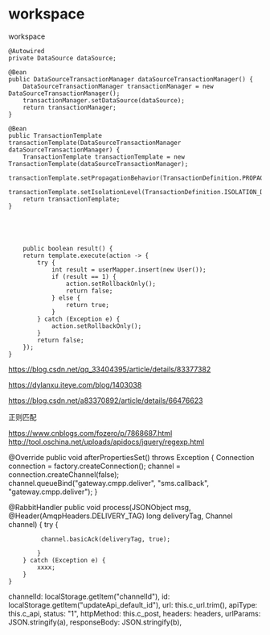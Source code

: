 # workspace
workspace



    @Autowired
    private DataSource dataSource;
    
    @Bean
    public DataSourceTransactionManager dataSourceTransactionManager() {
        DataSourceTransactionManager transactionManager = new DataSourceTransactionManager();
        transactionManager.setDataSource(dataSource);
        return transactionManager;
    }

    @Bean
    public TransactionTemplate transactionTemplate(DataSourceTransactionManager dataSourceTransactionManager) {
        TransactionTemplate transactionTemplate = new TransactionTemplate(dataSourceTransactionManager);
        transactionTemplate.setPropagationBehavior(TransactionDefinition.PROPAGATION_REQUIRED);
        transactionTemplate.setIsolationLevel(TransactionDefinition.ISOLATION_DEFAULT);
        return transactionTemplate;
    }
    
    
    
    
    
        public boolean result() {
        return template.execute(action -> {
            try {
                int result = userMapper.insert(new User());
                if (result == 1) {
                    action.setRollbackOnly();
                    return false;
                } else {
                    return true;
                }
            } catch (Exception e) {
                action.setRollbackOnly();
            }
            return false;
        });
    }





https://blog.csdn.net/qq_33404395/article/details/83377382

https://dylanxu.iteye.com/blog/1403038

https://blog.csdn.net/a83370892/article/details/66476623


正则匹配


 https://www.cnblogs.com/fozero/p/7868687.html
 http://tool.oschina.net/uploads/apidocs/jquery/regexp.html
 
 
 
 
  @Override
    public void afterPropertiesSet() throws Exception {
        Connection connection = factory.createConnection();
        channel = connection.createChannel(false);
        channel.queueBind("gateway.cmpp.deliver", "sms.callback", "gateway.cmpp.deliver");
    }
 
 
@RabbitHandler
    public void process(JSONObject msg, @Header(AmqpHeaders.DELIVERY_TAG) long deliveryTag, Channel channel) {
        try {
            
             channel.basicAck(deliveryTag, true);
           
            }
        } catch (Exception e) {
            xxxx;
        }
    }




channelId: localStorage.getItem("channelId"),
							id: localStorage.getItem("updateApi_default_id"),
							url: this.c_url.trim(),
							apiType: this.c_api,
							status: "1",
							httpMethod: this.c_post,
							headers: headers,
							urlParams: JSON.stringify(a),
							responseBody: JSON.stringify(b),
